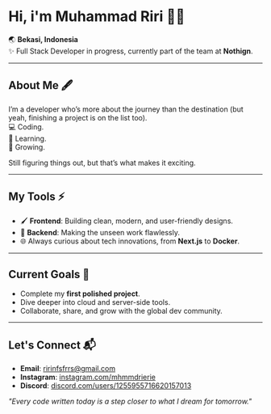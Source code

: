 
# Hi, i'm Muhammad Riri 👋😎

🌏 **Bekasi, Indonesia**  
✨ Full Stack Developer in progress, currently part of the team at **Nothign**.  

---

## About Me 🖋  
I’m a developer who’s more about the journey than the destination (but yeah, finishing a project is on the list too).  
💻 Coding.  
🌱 Learning.  
🌟 Growing.  

Still figuring things out, but that’s what makes it exciting.  

---

## My Tools ⚡  
- 🖌 **Frontend**: Building clean, modern, and user-friendly designs.
- 🔧 **Backend**: Making the unseen work flawlessly.  
- 🌐 Always curious about tech innovations, from **Next.js** to **Docker**.  

---

## Current Goals 🎯  
- Complete my **first polished project**.  
- Dive deeper into cloud and server-side tools.  
- Collaborate, share, and grow with the global dev community.  

---

## Let's Connect 📬  
- **Email**: ririnfsfrrs@gmail.com
- **Instagram**: [instagram.com/mhmmdrierie](#)  
- **Discord**: [discord.com/users/1255955716620157013](#)  

_"Every code written today is a step closer to what I dream for tomorrow."_  
